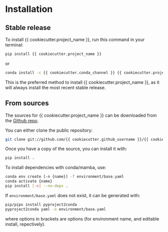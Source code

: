 # Installation

## Stable release

To install {{ cookiecutter.project_name }}, run this command in your terminal:

```bash
pip install {{ cookiecutter.project_name }}
```

or

```bash
conda install -c {{ cookiecutter.conda_channel }} {{ cookiecutter.project_name }}
```

This is the preferred method to install {{ cookiecutter.project_name }}, as it
will always install the most recent stable release.

## From sources

The sources for {{ cookiecutter.project_name }} can be downloaded from the
[Github repo].


You can either clone the public repository:

```bash
git clone git://github.com/{{ cookiecutter.github_username }}/{{ cookiecutter.project_name }}.git
```

Once you have a copy of the source, you can install it with:

```bash
pip install .
```

To install dependencies with conda/mamba, use:

```bash
conda env create [-n {name}] -f environment/base.yaml
conda activate {name}
pip install [-e] --no-deps .
```

If `environment/base.yaml` does not exist, it can be generated with:

```bash
pip/pipx install pyproject2conda
pyproject2conda yaml -o environment/base.yaml
```


where options in brackets are options (for environment name, and editable install, repectively).

[github repo]: https://github.com/{{cookiecutter.github_username}}/{{cookiecutter.project_name}}
